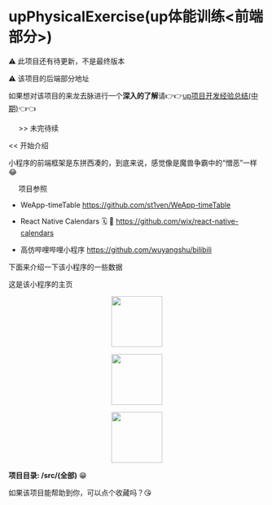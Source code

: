 # upPhysicalExercise(up体能训练<前端部分>)

⚠️ 此项目还有待更新，不是最终版本

⚠️ 该项目的后端部分地址

如果想对该项目的来龙去脉进行一个**深入的了解**请👉👉<a href="https://redhat123456.github.io/2021/03/11/up%E9%A1%B9%E7%9B%AE%E5%BC%80%E5%8F%91%E7%BB%8F%E9%AA%8C-%E4%B8%AD%E6%9C%9F/">up项目开发经验总结(中期)</a>👈👈


&nbsp;&nbsp;&nbsp;&nbsp;   \>\> 未完待续


<<  开始介绍

小程序的前端框架是东拼西凑的，到底来说，感觉像是魔兽争霸中的“憎恶”一样😂

&nbsp;&nbsp;&nbsp;&nbsp; 项目参照

* WeApp-timeTable  https://github.com/st1ven/WeApp-timeTable

* React Native Calendars 🗓️ 📆 https://github.com/wix/react-native-calendars

* 高仿哔哩哔哩小程序 https://github.com/wuyangshu/bilibili

下面来介绍一下该小程序的一些数据


这是该小程序的主页

<p align="center" >
<img src="/redhat123456/upPhysicalExercise/blob/main/1.png" width="100">

</p>


<p align="center" >

<img src="/redhat123456/upPhysicalExercise/blob/main/2.png" width="100">
</p>

<p align="center" >

<img src="/redhat123456/upPhysicalExercise/blob/main/3.png" width="100">

</p>

**项目目录: /src/(全部)**  😁


如果该项目能帮助到你，可以点个收藏吗？😘
